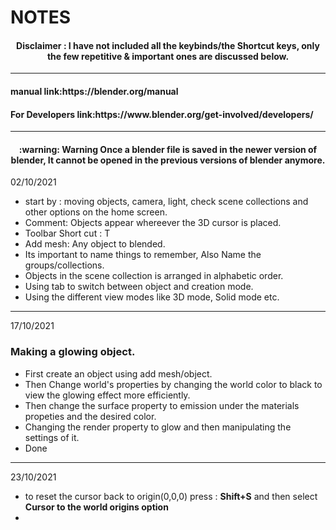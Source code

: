 # NOTES  
  
<h4 align="center"> Disclaimer : I have not included all the keybinds/the Shortcut keys, only the few repetitive & important ones are discussed below.</h4>  
  
 ---  
   
<h4 align="left"> manual link:https://blender.org/manual </h4>  

<h4 align="left"> For Developers link:https://www.blender.org/get-involved/developers/ </h4>  
  
---  
  
<h4 align="center">:warning: Warning Once a blender file is saved in the newer version of blender, It cannot be opened in the previous versions of blender anymore.</h4>   
  
02/10/2021  
- start by : moving objects, camera, light, check scene collections and other options on the home screen.  
- Comment: Objects appear whereever the 3D cursor is placed.  
- Toolbar Short cut : T  
- Add mesh: Any object to blended.  
- Its important to name things to remember, Also Name the groups/collections.  
- Objects in the scene collection is arranged in alphabetic order.  
- Using tab to switch between object and creation mode.
- Using the different view modes like 3D mode, Solid mode etc.
  
  
---  
  
17/10/2021  
### Making a glowing object.  
- First create an object using add mesh/object.  
- Then Change world's properties by changing the world color to black to view the glowing effect more efficiently.  
- Then change the surface property to emission under the materials propeties and the desired color.  
- Changing the render property to glow and then manipulating the settings of it.
- Done  
  
---  
  
23/10/2021  
- to reset the cursor back to origin(0,0,0) press : **Shift+S** and then select **Cursor to the world origins option**  
- 
